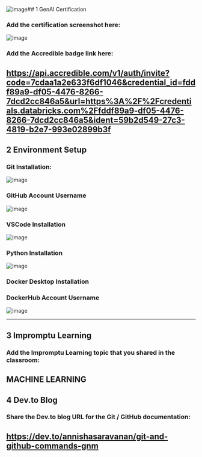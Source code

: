 ![image](https://github.com/user-attachments/assets/d500bb61-732b-45b3-9b86-0b22b2c20a68)## 1 GenAI Certification
### Add the certification screenshot here:
![image](https://github.com/user-attachments/assets/ea485678-ad6d-47cf-8a92-8f2013d64595)

### Add the Accredible badge link here:
https://api.accredible.com/v1/auth/invite?code=7cdaa1a2e633f6df1046&credential_id=fddf89a9-df05-4476-8266-7dcd2cc846a5&url=https%3A%2F%2Fcredentials.databricks.com%2Ffddf89a9-df05-4476-8266-7dcd2cc846a5&ident=59b2d549-27c3-4819-b2e7-993e02899b3f
-----
## 2 Environment Setup
### Git Installation:
![image](https://github.com/user-attachments/assets/be9bbf58-8302-4abe-82a0-b411260e273c)

### GitHub Account Username
![image](https://github.com/user-attachments/assets/502acd6e-8ae7-447f-8758-88ceb1d062b5)

### VSCode Installation
![image](https://github.com/user-attachments/assets/cd55d894-a7d0-4a86-a135-53a59ded04f2)

### Python Installation
![image](https://github.com/user-attachments/assets/374ba868-da65-4c89-b579-f6b19869e4b8)


### Docker Desktop Installation
### DockerHub Account Username
![image](https://github.com/user-attachments/assets/6e0535b4-befb-4d5d-b87f-dba8c1ce4e6b)

-----
## 3 Impromptu Learning
### Add the Impromptu Learning topic that you shared in the classroom:
MACHINE LEARNING
-----
## 4 Dev.to Blog
### Share the Dev.to blog URL for the Git / GitHub documentation:
https://dev.to/annishasaravanan/git-and-github-commands-gnm
-----
